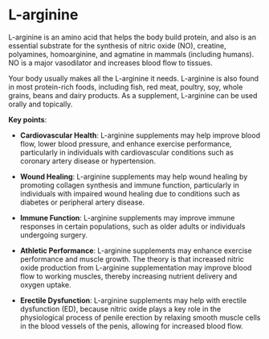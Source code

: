 <!--
source: gpt-3 + jph editing
tags: amino-acids components
-->

# L-arginine

L-arginine is an amino acid that helps the body build protein, and also is an essential substrate for the synthesis of nitric oxide (NO), creatine, polyamines, homoarginine, and agmatine in mammals (including humans). NO is a major vasodilator and increases blood flow to tissues.

Your body usually makes all the L-arginine it needs. L-arginine is also found in most protein-rich foods, including fish, red meat, poultry, soy, whole grains, beans and dairy products. As a supplement, L-arginine can be used orally and topically.

**Key points**:

* **Cardiovascular Health**: L-arginine supplements may help improve blood flow, lower blood pressure, and enhance exercise performance, particularly in individuals with cardiovascular conditions such as coronary artery disease or hypertension.

* **Wound Healing**: L-arginine supplements may help wound healing by promoting collagen synthesis and immune function, particularly in individuals with impaired wound healing due to conditions such as diabetes or peripheral artery disease.

* **Immune Function**: L-arginine supplements may improve immune responses in certain populations, such as older adults or individuals undergoing surgery.

* **Athletic Performance**: L-arginine supplements may enhance exercise performance and muscle growth. The theory is that increased nitric oxide production from L-arginine supplementation may improve blood flow to working muscles, thereby increasing nutrient delivery and oxygen uptake.

* **Erectile Dysfunction**: L-arginine supplements may help with erectile dysfunction (ED), because nitric oxide plays a key role in the physiological process of penile erection by relaxing smooth muscle cells in the blood vessels of the penis, allowing for increased blood flow.


